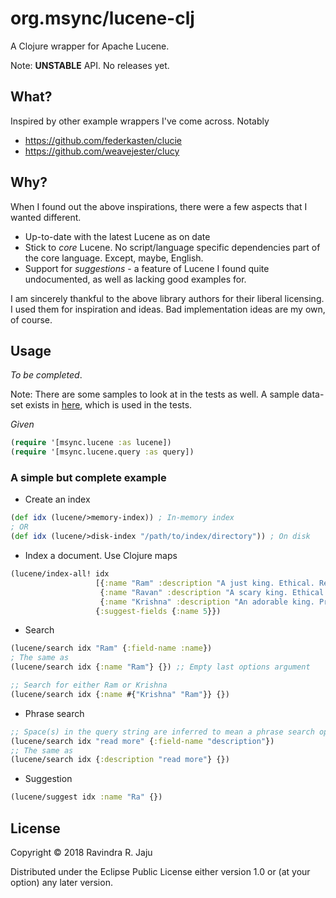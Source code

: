 # org.msync/lucene-clj

A Clojure wrapper for Apache Lucene.

Note: **UNSTABLE** API. No releases yet.

## What?

Inspired by other example wrappers I've come across.
Notably
 - https://github.com/federkasten/clucie
 - https://github.com/weavejester/clucy

## Why?

When I found out the above inspirations, there were a few aspects that I wanted different.
* Up-to-date with the latest Lucene as on date
* Stick to _core_ Lucene. No script/language specific dependencies part of the core language. Except, maybe, English.
* Support for _suggestions_ - a feature of Lucene I found quite undocumented, as well as lacking good examples for.

I am sincerely thankful to the above library authors for their liberal licensing. I used them for inspiration and ideas.
Bad implementation ideas are my own, of course.

## Usage

_To be completed_. 

Note: There are some samples to look at in the tests as well. A sample data-set exists in [here](test-resources/sample-data.csv),
which is used in the tests.

_Given_
```clojure
(require '[msync.lucene :as lucene])
(require '[msync.lucene.query :as query])
```

### A simple but complete example

* Create an index
```clojure
(def idx (lucene/>memory-index)) ; In-memory index
; OR
(def idx (lucene/>disk-index "/path/to/index/directory")) ; On disk
```

* Index a document. Use Clojure maps
```clojure
(lucene/index-all! idx
                   [{:name "Ram" :description "A just king. Ethical. Read more in Ramayan."}
                    {:name "Ravan" :description "A scary king. Ethical villain. Read more in Ramayan."}
                    {:name "Krishna" :description "An adorable king. Pragmatic. Read about him in the Mahabharat."}]
                   {:suggest-fields {:name 5}})
```

* Search
```clojure
(lucene/search idx "Ram" {:field-name :name})
; The same as
(lucene/search idx {:name "Ram"} {}) ;; Empty last options argument

;; Search for either Ram or Krishna
(lucene/search idx {:name #{"Krishna" "Ram"}} {})
```

* Phrase search
```clojure
;; Space(s) in the query string are inferred to mean a phrase search operation
(lucene/search idx "read more" {:field-name "description"})
;; The same as
(lucene/search idx {:description "read more"} {})
```

* Suggestion
```clojure
(lucene/suggest idx :name "Ra" {})
```

## License

Copyright © 2018 Ravindra R. Jaju

Distributed under the Eclipse Public License either version 1.0 or (at
your option) any later version.
